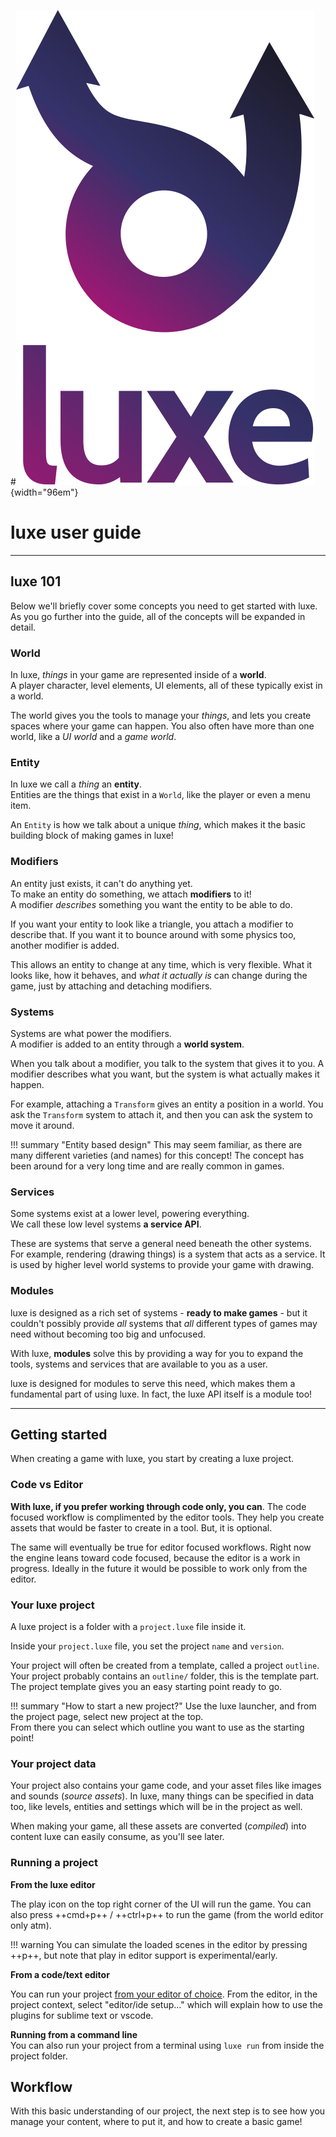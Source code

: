 #![](images/luxe-dark.svg){width="96em"}

# luxe user guide

---

## luxe 101

Below we'll briefly cover some concepts you need to get started with luxe.   
As you go further into the guide, all of the concepts will be expanded in detail. 

### World
In luxe, _things_ in your game are represented inside of a **world**.   
A player character, level elements, UI elements, all of these typically exist in a world. 

The world gives you the tools to manage your _things_, and lets you create spaces where your game can happen. You also often have more than one world, like a _UI world_ and a _game world_. 

### Entity
In luxe we call a _thing_ an **entity**.   
Entities are the things that exist in a `World`, like the player or even a menu item.   

An `Entity` is how we talk about a unique _thing_, which makes it the basic building block of making games in luxe!   

### Modifiers
An entity just exists, it can't do anything yet.   
To make an entity do something, we attach **modifiers** to it!   
A modifier _describes_ something you want the entity to be able to do.

If you want your entity to look like a triangle, you attach a modifier to describe that. If you want it to bounce around with some physics too, another modifier is added.

This allows an entity to change at any time, which is very flexible. What it looks like, how it behaves, and _what it actually is_ can change during the game, just by attaching and detaching modifiers. 

### Systems
Systems are what power the modifiers.   
A modifier is added to an entity through a **world system**. 

When you talk about a modifier, you talk to the system that gives it to you. A modifier describes what you want, but the system is what actually makes it happen. 

For example, attaching a `Transform` gives an entity a position in a world. You ask the `Transform` system to attach it, and then you can ask the system to move it around.

!!! summary "Entity based design"
    This may seem familiar, as there are many different varieties (and names) for this concept! The concept has been around for a very long time and are really common in games.

### Services
Some systems exist at a lower level, powering everything.    
We call these low level systems **a service API**.

These are systems that serve a general need beneath the other systems. For example, rendering (drawing things) is a system that acts as a service. It is used by higher level world systems to provide your game with drawing. 

### Modules

luxe is designed as a rich set of systems - **ready to make games** - but it couldn't possibly provide _all_ systems that _all_ different types of games may need without becoming too big and unfocused.

With luxe, **modules** solve this by providing a way for you to expand the tools, systems and services that are available to you as a user. 

luxe is designed for modules to serve this need, which makes them a fundamental part of using luxe. In fact, the luxe API itself is a module too!    

---

## Getting started

When creating a game with luxe, you start by creating a luxe project.

### Code vs Editor

**With luxe, if you prefer working through code only, you can**. The code focused workflow is complimented by the editor tools. They help you create assets that would be faster to create in a tool. But, it is optional.

The same will eventually be true for editor focused workflows. Right now the engine leans toward code focused, because the editor is a work in progress. Ideally in the future it would be possible to work only from the editor.

### Your luxe project

A luxe project is a folder with a `project.luxe` file inside it.

Inside your `project.luxe` file, you set the project `name` and `version`.

Your project will often be created from a template, called a project `outline`. Your project probably contains an `outline/` folder, this is the template part. The project template gives you an easy starting point ready to go. 

!!! summary "How to start a new project?"
    Use the luxe launcher, and from the project page, select new project at the top.   
    From there you can select which outline you want to use as the starting point!

### Your project data

Your project also contains your game code, and your asset files like images and sounds (_source assets_). In luxe, many things can be specified in data too, like levels, entities and settings which will be in the project as well. 

When making your game, all these assets are converted (_compiled_) into content luxe can easily consume, as you'll see later.

### Running a project

**From the luxe editor**   

The play icon on the top right corner of the UI will run the game.
You can also press ++cmd+p++ / ++ctrl+p++ to run the game (from the world editor only atm).

!!! warning 
    You can simulate the loaded scenes in the editor by pressing ++p++, but note that play in editor support is experimental/early.

**From a code/text editor**   

You can run your project [from your editor of choice](#). From the editor, in the project context, select "editor/ide setup..." which will explain how to use the plugins for sublime text or vscode. 

**Running from a command line**   
You can also run your project from a terminal using `luxe run` from inside the project folder. 

## Workflow

With this basic understanding of our project, the next step is to see how you manage your content, where to put it, and how to create a basic game!

